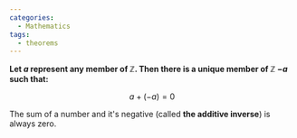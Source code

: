 ```yaml
---
categories:
  - Mathematics
tags:
  - theorems
---
```


**Let $a$ represent any member of $\mathbb{Z}$. Then there is a unique member of
$\mathbb{Z}$ $-a$ such that:**

$$ a + (-a) = 0 $$

The sum of a number and it's negative (called **the additive inverse**) is
always zero.
